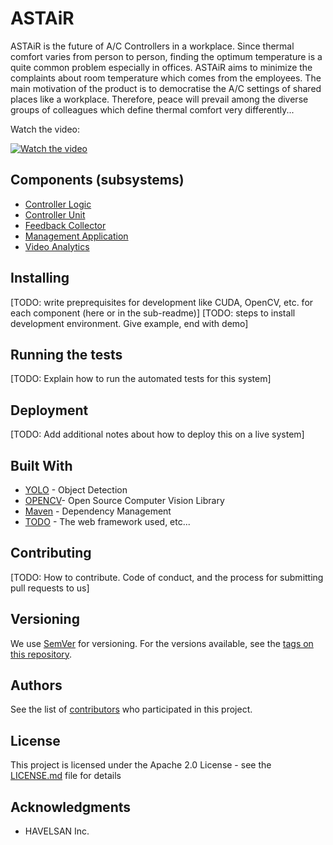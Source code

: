 # ASTAiR

ASTAiR is the future of A/C Controllers in a workplace. Since thermal comfort varies from person to person, finding the optimum temperature is a quite common problem especially in offices. ASTAiR aims to minimize the complaints about room temperature which comes from the employees. The main motivation of the product is to democratise the A/C settings of shared places like a workplace. Therefore, peace will prevail among the diverse groups of colleagues which define thermal comfort very differently...

Watch the video:

[![Watch the video](http://img.youtube.com/vi/RpF21VuUxXg/0.jpg)](http://www.youtube.com/watch?v=RpF21VuUxXg "ASTAiR")


## Components (subsystems)

* [Controller Logic](/controller-logic/README.md)
* [Controller Unit](/controller-unit/README.md)
* [Feedback Collector](/feedback-collector/README.md)
* [Management Application](/management-app/README.md)
* [Video Analytics](/video-analytics/README.md)


## Installing

[TODO: write preprequisites for development like CUDA, OpenCV, etc. for each component (here or in the sub-readme)]
[TODO: steps to install development environment. Give example, end with demo]


## Running the tests

[TODO: Explain how to run the automated tests for this system]


## Deployment

[TODO: Add additional notes about how to deploy this on a live system]

## Built With

* [YOLO](https://pjreddie.com/darknet/yolo/) - Object Detection
* [OPENCV](https://opencv.org/)- Open Source Computer Vision Library
* [Maven](https://maven.apache.org/) - Dependency Management
* [TODO](http://www.todo.com/) - The web framework used, etc...


## Contributing

[TODO: How to contribute. Code of conduct, and the process for submitting pull requests to us]


## Versioning

We use [SemVer](http://semver.org/) for versioning. For the versions available, see the [tags on this repository](https://github.com/your/project/tags). 

## Authors
See the list of [contributors](https://github.com/odayibas/astair/contributors) who participated in this project.

## License

This project is licensed under the Apache 2.0 License - see the [LICENSE.md](LICENSE.md) file for details

## Acknowledgments

* HAVELSAN Inc.
